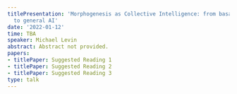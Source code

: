 ```yaml
---
titlePresentation: 'Morphogenesis as Collective Intelligence: from basal cognition
  to general AI'
date: '2022-01-12'
time: TBA
speaker: Michael Levin
abstract: Abstract not provided.
papers:
- titlePaper: Suggested Reading 1
- titlePaper: Suggested Reading 2
- titlePaper: Suggested Reading 3
type: talk
---
```


